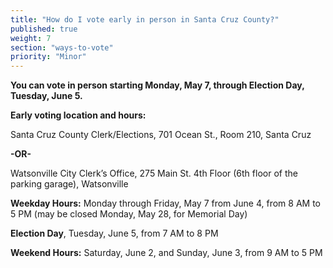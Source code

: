 ```yaml
---
title: "How do I vote early in person in Santa Cruz County?"
published: true
weight: 7
section: "ways-to-vote"
priority: "Minor"
---
```


**You can vote in person starting Monday, May 7, through Election Day, Tuesday, June 5.**  

**Early voting location and hours:**  

Santa Cruz County Clerk/Elections, 701 Ocean St., Room 210, Santa Cruz   
 
**-OR-**  

Watsonville City Clerk’s Office, 275 Main St. 4th Floor (6th floor of the parking garage), Watsonville  

**Weekday Hours:** Monday through Friday, May 7 from June 4, from 8 AM to 5 PM (may be closed Monday, May 28, for Memorial Day)  

**Election Day**, Tuesday, June 5, from 7 AM to 8 PM  

**Weekend Hours:** Saturday, June 2, and Sunday, June 3, from 9 AM to 5 PM  
